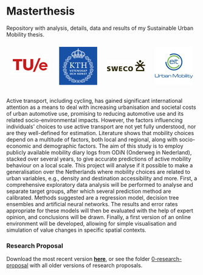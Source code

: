 # Masterthesis
Repository with analysis, details, data and results of my Sustainable Urban Mobility thesis. 

<div style='display: flex; margin: 0 auto; justify-content: space-around; align-items:center; flex-wrap: wrap;'>
  <img style='margin: 10px; width:100px;' src='./miscellaneous/figures/tue.png'>
  <img style='margin: 10px; width:100px;' src='./miscellaneous/figures/kth.png'>
  <img style='margin: 10px; width:100px;' src='./miscellaneous/figures/sweco.png'>
  <img style='margin: 10px; width:100px;' src='./miscellaneous/figures/eit.jpg'>
</div>

### 
Active transport, including cycling, has gained significant international attention as a means to deal with increasing urbanisation and societal costs of urban automotive use, promising to reducing automotive use and its related socio-environmental impacts. However, the factors influencing individuals' choices to use active transport are not yet fully understood, nor are they well-defined for estimation. Literature shows that mobility choices depend on a multitude of factors, both local and regional, along with socio-economic and demographic factors. The aim of this study is to employ publicly available mobility diary logs from ODiN (Onderweg in Nederland), stacked over several years, to give accurate predictions of active mobility behaviour on a local scale. This project will analyse if it possible to make a generalisation over the Netherlands where mobility choices are related to urban variables, e.g., density and destination accessibility and more. First, a comprehensive exploratory data analysis will be performed to analyse and separate target groups, after which several prediction method are calibrated. Methods suggested are a regression model, decision tree ensembles and artificial neural networks. The results and error rates appropriate for these models will then be evaluated with the help of expert opinion, and conclusions will be drawn. Finally, a first version of an online environment will be developed, allowing for simple visualisation and simulation of value changes in specific spatial contexts. 

### Research Proposal
Download the most recent version **[here](./0-research-proposal/proposal.latest.pdf)**, or see the folder [0-research-proposal](./0-research-proposal/) with all older versions of research proposals.
